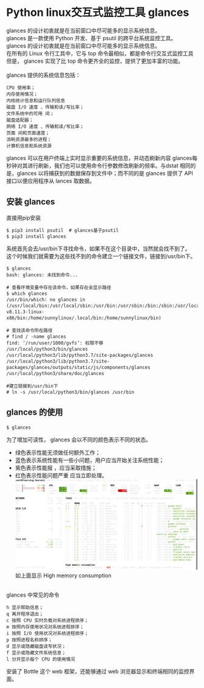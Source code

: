 # Python linux交互式监控工具 glances
glances 的设计初衷就是在当前窗口中尽可能多的显示系统信息。</br>
glances 是一款使用 Python 开发、基于 psutil 的跨平台系统监控工具。</br>
glances 的设计初衷就是在当前窗口中尽可能多的显示系统信息。</br>
在所有的 Linux 令行工具中，它与 top 命令最相似，都是命令行交互式监控工具 但是， glances 实现了比 top 命令更齐全的监控，提供了更加丰富的功能。</br>
</br>
glances 提供的系统信息包括：
```
CPU 使用率；
内存使用情况；
内核统计信息和运行队列信息
磁盘 I/O 速度 、传输和读/写比率；
文件系统中的可用 间；
磁盘适配器；
网络 I/O 速度 、传输和读/写比率；
页面 间和页面速度；
消耗资源最多的进程；
计算机信息和系统资源
```
glances 可以在用户终端上实时显示重要的系统信息，并动态刷新内容 glances每秒钟对其进行刷新，我们也可以使用命令行参数修改刷新的频率。与dstat 相同的是，glances 以将捕获到的数据保存到文件中；而不同的是 glances 提供了 API 接口以便应用程序从 lances 取数据。</br>

## 安装 glances
直接用pip安装
```
$ pip3 install psutil  # glances基于psutil
$ pip3 install glances
```
系统首先会去/usr/bin下寻找命令，如果不在这个目录中，当然就会找不到了。</br>
这个时候我们就需要为这些找不到的命令建立一个链接文件，链接到/usr/bin下。 </br>
```
$ glances
bash: glances: 未找到命令...

# 查看环境变量中存在该命令，如果存在会显示路径
$ which glances
/usr/bin/which: no glances in (/usr/local/bin:/usr/local/sbin:/usr/bin:/usr/sbin:/bin:/sbin:/usr/local/src/node-v8.11.3-linux-x86/bin:/home/sunnylinux/.local/bin:/home/sunnylinux/bin)

# 查找该命令所在路径
# find / -name glances
find: ‘/run/user/1000/gvfs’: 权限不够
/usr/local/python3/bin/glances
/usr/local/python3/lib/python3.7/site-packages/glances
/usr/local/python3/lib/python3.7/site-packages/glances/outputs/static/js/components/glances
/usr/local/python3/share/doc/glances

#建立链接到/usr/bin下
# ln -s /usr/local/python3/bin/glances /usr/bin
```

## glances 的使用
```
$ glances
```
为了增加可读性， glances 会以不同的颜色表示不同的状态。
* 绿色表示性能无须做任何额外工作；
* 蓝色表示系统性能有一些小问题，用户应当开始关注系统性能；
* 紫色表示性能报 ，应当采取措施；
* 红色表示性能问题严重 应当立即处理。</br>
![](https://github.com/dearxuany/Sharon_Technology_learning_note/blob/master/note_images/Python_note_images/python%20glances%20.png)</br>
如上面显示  High memory consumption</br>
</br>
glances 中常见的命令

```
h 显示帮助信息；
q 离开程序退出；
c 按照 CPU 实时负载对系统进程排序；
m 按照内存使用状况对系统进程排序；
i 按照 I/O 使用状况对系统进程排序；
p 按照进程名称排序；
d 显示或隐藏磁盘读写状况；
f 显示或隐藏文件系统信息；
l 分开显示每个 CPU 的使用情况
```
安装了 Bottle 这个 web 框架，还能够通过 web 浏览器显示和终端相同的监控界面。
